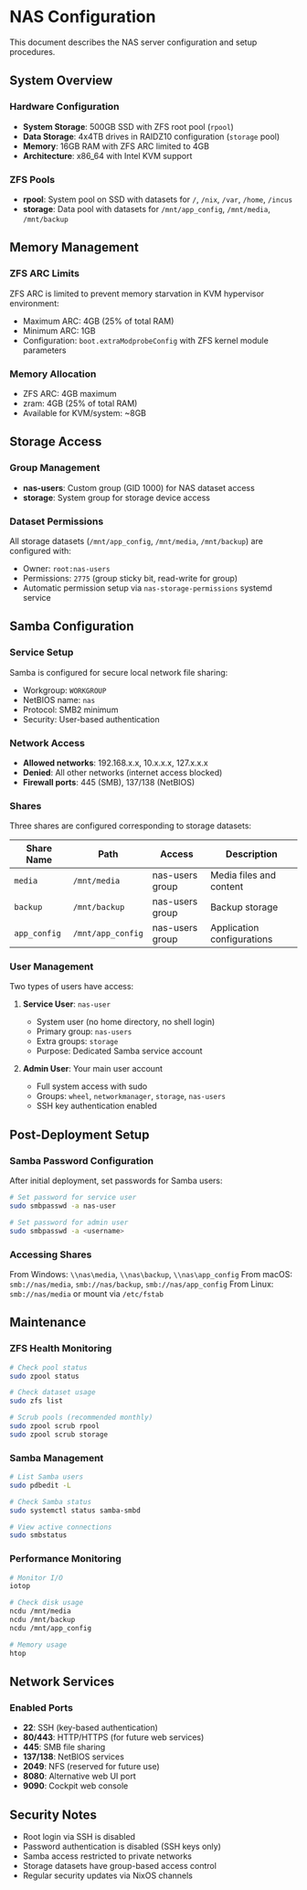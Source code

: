 # NAS Configuration

This document describes the NAS server configuration and setup procedures.

## System Overview

### Hardware Configuration
- **System Storage**: 500GB SSD with ZFS root pool (`rpool`)
- **Data Storage**: 4x4TB drives in RAIDZ10 configuration (`storage` pool)
- **Memory**: 16GB RAM with ZFS ARC limited to 4GB
- **Architecture**: x86_64 with Intel KVM support

### ZFS Pools
- **rpool**: System pool on SSD with datasets for `/`, `/nix`, `/var`, `/home`, `/incus`
- **storage**: Data pool with datasets for `/mnt/app_config`, `/mnt/media`, `/mnt/backup`

## Memory Management

### ZFS ARC Limits
ZFS ARC is limited to prevent memory starvation in KVM hypervisor environment:
- Maximum ARC: 4GB (25% of total RAM)
- Minimum ARC: 1GB
- Configuration: `boot.extraModprobeConfig` with ZFS kernel module parameters

### Memory Allocation
- ZFS ARC: 4GB maximum
- zram: 4GB (25% of total RAM)
- Available for KVM/system: ~8GB

## Storage Access

### Group Management
- **nas-users**: Custom group (GID 1000) for NAS dataset access
- **storage**: System group for storage device access

### Dataset Permissions
All storage datasets (`/mnt/app_config`, `/mnt/media`, `/mnt/backup`) are configured with:
- Owner: `root:nas-users`
- Permissions: `2775` (group sticky bit, read-write for group)
- Automatic permission setup via `nas-storage-permissions` systemd service

## Samba Configuration

### Service Setup
Samba is configured for secure local network file sharing:
- Workgroup: `WORKGROUP`
- NetBIOS name: `nas`
- Protocol: SMB2 minimum
- Security: User-based authentication

### Network Access
- **Allowed networks**: 192.168.x.x, 10.x.x.x, 127.x.x.x
- **Denied**: All other networks (internet access blocked)
- **Firewall ports**: 445 (SMB), 137/138 (NetBIOS)

### Shares
Three shares are configured corresponding to storage datasets:

| Share Name | Path | Access | Description |
|------------|------|--------|-------------|
| `media` | `/mnt/media` | nas-users group | Media files and content |
| `backup` | `/mnt/backup` | nas-users group | Backup storage |
| `app_config` | `/mnt/app_config` | nas-users group | Application configurations |

### User Management
Two types of users have access:

1. **Service User**: `nas-user`
   - System user (no home directory, no shell login)
   - Primary group: `nas-users`
   - Extra groups: `storage`
   - Purpose: Dedicated Samba service account

2. **Admin User**: Your main user account
   - Full system access with sudo
   - Groups: `wheel`, `networkmanager`, `storage`, `nas-users`
   - SSH key authentication enabled

## Post-Deployment Setup

### Samba Password Configuration
After initial deployment, set passwords for Samba users:

```bash
# Set password for service user
sudo smbpasswd -a nas-user

# Set password for admin user
sudo smbpasswd -a <username>
```

### Accessing Shares
From Windows: `\\nas\media`, `\\nas\backup`, `\\nas\app_config`
From macOS: `smb://nas/media`, `smb://nas/backup`, `smb://nas/app_config`
From Linux: `smb://nas/media` or mount via `/etc/fstab`

## Maintenance

### ZFS Health Monitoring
```bash
# Check pool status
sudo zpool status

# Check dataset usage
sudo zfs list

# Scrub pools (recommended monthly)
sudo zpool scrub rpool
sudo zpool scrub storage
```

### Samba Management
```bash
# List Samba users
sudo pdbedit -L

# Check Samba status
sudo systemctl status samba-smbd

# View active connections
sudo smbstatus
```

### Performance Monitoring
```bash
# Monitor I/O
iotop

# Check disk usage
ncdu /mnt/media
ncdu /mnt/backup
ncdu /mnt/app_config

# Memory usage
htop
```

## Network Services

### Enabled Ports
- **22**: SSH (key-based authentication)
- **80/443**: HTTP/HTTPS (for future web services)
- **445**: SMB file sharing
- **137/138**: NetBIOS services
- **2049**: NFS (reserved for future use)
- **8080**: Alternative web UI port
- **9090**: Cockpit web console

## Security Notes

- Root login via SSH is disabled
- Password authentication is disabled (SSH keys only)
- Samba access restricted to private networks
- Storage datasets have group-based access control
- Regular security updates via NixOS channels
